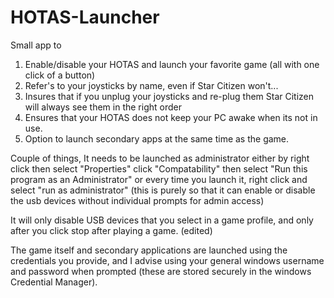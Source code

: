 # HOTAS-Launcher

Small app to 
1) Enable/disable your HOTAS  and launch your favorite game (all with one click of a button)
2) Refer's to your joysticks by name, even if Star Citizen won't...
3) Insures that if you unplug your joysticks and re-plug them Star Citizen will always see them in the right order 
4) Ensures that your HOTAS does not keep your PC awake when its not in use.
5) Option to launch secondary apps at the same time as the game.
 
Couple of things,
It needs to be launched as administrator either by right click then select  "Properties" click "Compatability" then select "Run this program as an Administrator" or every time you launch it, right click and select "run as administrator" (this is purely so that it can enable or disable the usb devices without individual prompts for admin access)

It will only disable USB devices that you select in a game profile, and only after you click stop after playing a game. (edited)

The game itself and secondary applications are launched using the credentials you provide, and I advise using your general windows username and password when prompted (these are stored securely in the windows Credential Manager).
